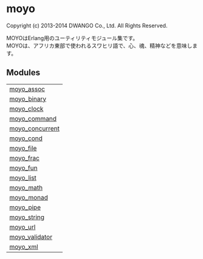 

# moyo #

Copyright (c) 2013-2014 DWANGO Co., Ltd. All Rights Reserved.

MOYOはErlang用のユーティリティモジュール集です。<br />
MOYOは、アフリカ東部で使われるスワヒリ語で、心、魂、精神などを意味します。


## Modules ##


<table width="100%" border="0" summary="list of modules">
<tr><td><a href="moyo_assoc.md" class="module">moyo_assoc</a></td></tr>
<tr><td><a href="moyo_binary.md" class="module">moyo_binary</a></td></tr>
<tr><td><a href="moyo_clock.md" class="module">moyo_clock</a></td></tr>
<tr><td><a href="moyo_command.md" class="module">moyo_command</a></td></tr>
<tr><td><a href="moyo_concurrent.md" class="module">moyo_concurrent</a></td></tr>
<tr><td><a href="moyo_cond.md" class="module">moyo_cond</a></td></tr>
<tr><td><a href="moyo_file.md" class="module">moyo_file</a></td></tr>
<tr><td><a href="moyo_frac.md" class="module">moyo_frac</a></td></tr>
<tr><td><a href="moyo_fun.md" class="module">moyo_fun</a></td></tr>
<tr><td><a href="moyo_list.md" class="module">moyo_list</a></td></tr>
<tr><td><a href="moyo_math.md" class="module">moyo_math</a></td></tr>
<tr><td><a href="moyo_monad.md" class="module">moyo_monad</a></td></tr>
<tr><td><a href="moyo_pipe.md" class="module">moyo_pipe</a></td></tr>
<tr><td><a href="moyo_string.md" class="module">moyo_string</a></td></tr>
<tr><td><a href="moyo_url.md" class="module">moyo_url</a></td></tr>
<tr><td><a href="moyo_validator.md" class="module">moyo_validator</a></td></tr>
<tr><td><a href="moyo_xml.md" class="module">moyo_xml</a></td></tr></table>

